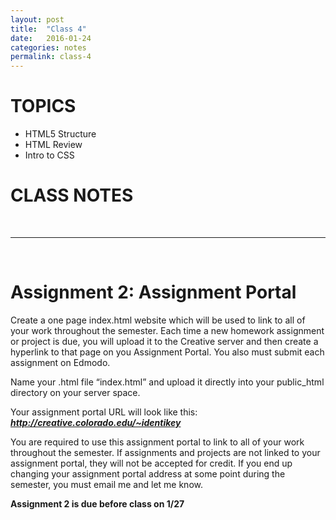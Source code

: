 ```yaml
---
layout: post
title:  "Class 4"
date:   2016-01-24
categories: notes
permalink: class-4
---
```



# TOPICS

 + HTML5 Structure
 + HTML Review
 + Intro to CSS


# CLASS NOTES



<br>

---

<br>


# Assignment 2: Assignment Portal

Create a one page index.html website which will be used to link to all of your work throughout the semester. Each time a new homework assignment or project is due, you will upload it to the Creative server and then create a hyperlink to that page on you Assignment Portal. You also must submit each assignment on Edmodo.

Name your .html file “index.html” and upload it directly into your public_html directory on your server space.

Your assignment portal URL will look like this: ***http://creative.colorado.edu/~identikey***

You are required to use this assignment portal to link to all of your work throughout the semester. If assignments and projects are not linked to your assignment portal, they will not be accepted for credit. If you end up changing your assignment portal address at some point during the semester, you must email me and let me know.

**Assignment 2 is due before class on 1/27**